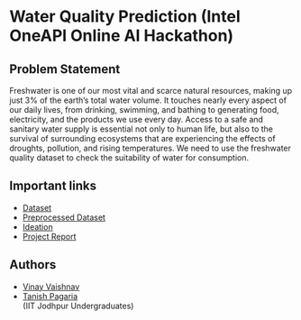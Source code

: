 # Water Quality Prediction (Intel OneAPI Online AI Hackathon)
## Problem Statement
Freshwater is one of our most vital and scarce natural resources, making up just 3% of the earth’s total water volume. It touches nearly every aspect of our daily lives, from drinking, swimming, and bathing to generating food, electricity, and the products we use every day. Access to a safe and sanitary water supply is essential not only to human life, but also to the survival of surrounding ecosystems that are experiencing the effects of droughts, pollution, and rising temperatures. We need to use the freshwater quality dataset to check the suitability of water for consumption.

## Important links
- [Dataset](https://www.kaggle.com/datasets/naiborhujosua/predict-the-quality-of-freshwater)
- [Preprocessed Dataset](https://drive.google.com/drive/folders/18Dg9FfzS2IPDBFLKcG8oY5yKIdNglbhn?usp=drive_link)
- [Ideation](https://docs.google.com/presentation/d/1q_5NuAXWf4dQiaDAx_z488UDvq2BjSQeXdBUrGjZCkQ/edit#slide=id.p)
- [Project Report](https://github.com/VinayVaishnav/Water_Quality_Prediction/blob/main/report.pdf)

## Authors
- [Vinay Vaishnav](vaishnav.3@iitj.ac.in)
- [Tanish Pagaria](pagaria.2@iitj.ac.in)  
(IIT Jodhpur Undergraduates)
